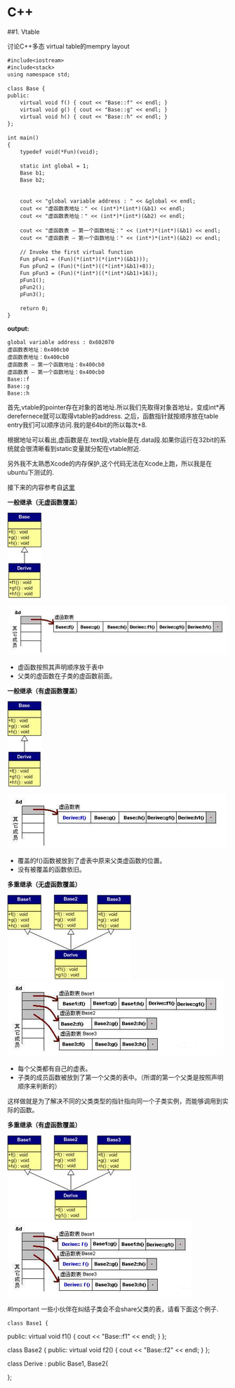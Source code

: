 # C++

##1. Vtable

讨论C++多态 virtual table的mempry layout

    #include<iostream>
    #include<stack>
    using namespace std;

    class Base {
    public:
        virtual void f() { cout << "Base::f" << endl; }
        virtual void g() { cout << "Base::g" << endl; }
        virtual void h() { cout << "Base::h" << endl; }
    };

    int main()
    {
        typedef void(*Fun)(void);
    
	    static int global = 1;
        Base b1;
        Base b2;
    

	    cout << "global variable address : " << &global << endl; 
        cout << "虚函数表地址：" << (int*)*(int*)(&b1) << endl;
        cout << "虚函数表地址：" << (int*)*(int*)(&b2) << endl;
    
        cout << "虚函数表 — 第一个函数地址：" << (int*)*(int*)(&b1) << endl;
        cout << "虚函数表 — 第一个函数地址：" << (int*)*(int*)(&b2) << endl;
    
        // Invoke the first virtual function
        Fun pFun1 = (Fun)(*(int*)(*(int*)(&b1)));
	    Fun pFun2 = (Fun)(*(int*)((*(int*)&b1)+8));
	    Fun pFun3 = (Fun)(*(int*)((*(int*)&b1)+16));
        pFun1();
	    pFun2();
	    pFun3();

        return 0;
    }
    
**output:**

    global variable address : 0x602070
    虚函数表地址：0x400cb0
    虚函数表地址：0x400cb0
    虚函数表 — 第一个函数地址：0x400cb0
    虚函数表 — 第一个函数地址：0x400cb0
    Base::f
    Base::g
    Base::h

首先,vtable的pointer存在对象的首地址.所以我们先取得对象首地址，变成int*再derefernece就可以取得vtable的address. 之后，函数指针就按顺序放在table entry我们可以顺序访问.我的是64bit的所以每次+8.

根据地址可以看出,虚函数是在.text段,vtable是在.data段.如果你运行在32bit的系统就会很清晰看到static变量就分配在vtable附近.

另外我不太熟悉Xcode的内存保护,这个代码无法在Xcode上跑，所以我是在ubuntu下测试的.

接下来的内容参考自[这里](http://blog.csdn.net/haoel/article/details/1948051)


**一般继承（无虚函数覆盖）**

![](./images/o_Drawing3.jpg) 

![](./images/o_vtable2.JPG)
* 虚函数按照其声明顺序放于表中
* 父类的虚函数在子类的虚函数前面。


**一般继承（有虚函数覆盖）**

![](./images/o_Drawing4.jpg)

![](./images/o_vtable3.JPG)

* 覆盖的f()函数被放到了虚表中原来父类虚函数的位置。
* 没有被覆盖的函数依旧。

**多重继承（无虚函数覆盖）**

![](./images/o_Drawing1.jpg) 
![](./images/o_vtable4.JPG)

* 每个父类都有自己的虚表。
* 子类的成员函数被放到了第一个父类的表中。（所谓的第一个父类是按照声明顺序来判断的）

这样做就是为了解决不同的父类类型的指针指向同一个子类实例，而能够调用到实际的函数。

**多重继承（有虚函数覆盖）**

![](./images/o_Drawing2.jpg) 
![](./images/o_vtable5.jpg)

#Important
一些小伙伴在纠结子类会不会share父类的表，请看下面这个例子.

    class Base1 {
public:
    virtual void f1() { cout << "Base::f1" << endl; }
};

class Base2 {
public:
    virtual void f2() { cout << "Base::f2" << endl; }
};

class Derive : public Base1, Base2{
 
};